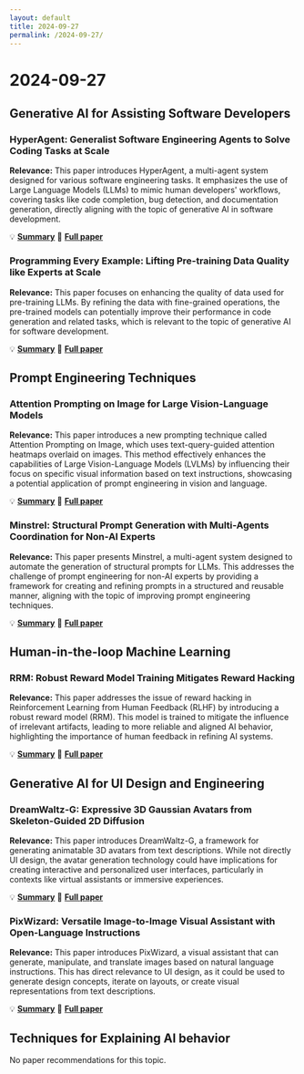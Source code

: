 ```yaml
---
layout: default
title: 2024-09-27
permalink: /2024-09-27/
---
```


# 2024-09-27

## Generative AI for Assisting Software Developers

### HyperAgent: Generalist Software Engineering Agents to Solve Coding Tasks at Scale

**Relevance:** This paper introduces HyperAgent, a multi-agent system designed for various software engineering tasks. It emphasizes the use of Large Language Models (LLMs) to mimic human developers' workflows, covering tasks like code completion, bug detection, and documentation generation, directly aligning with the topic of generative AI in software development.

💡 **[Summary](2409.16299.html)** 📄 **[Full paper](https://arxiv.org/pdf/2409.16299)**

### Programming Every Example: Lifting Pre-training Data Quality like Experts at Scale

**Relevance:** This paper focuses on enhancing the quality of data used for pre-training LLMs. By refining the data with fine-grained operations, the pre-trained models can potentially improve their performance in code generation and related tasks, which is relevant to the topic of generative AI for software development.

💡 **[Summary](2409.17115.html)** 📄 **[Full paper](https://arxiv.org/pdf/2409.17115)**

## Prompt Engineering Techniques

### Attention Prompting on Image for Large Vision-Language Models

**Relevance:** This paper introduces a new prompting technique called Attention Prompting on Image, which uses text-query-guided attention heatmaps overlaid on images. This method effectively enhances the capabilities of Large Vision-Language Models (LVLMs) by influencing their focus on specific visual information based on text instructions, showcasing a potential application of prompt engineering in vision and language.

💡 **[Summary](2409.17143.html)** 📄 **[Full paper](https://arxiv.org/pdf/2409.17143)**

### Minstrel: Structural Prompt Generation with Multi-Agents Coordination for Non-AI Experts

**Relevance:** This paper presents Minstrel, a multi-agent system designed to automate the generation of structural prompts for LLMs. This addresses the challenge of prompt engineering for non-AI experts by providing a framework for creating and refining prompts in a structured and reusable manner, aligning with the topic of improving prompt engineering techniques.

💡 **[Summary](2409.13449.html)** 📄 **[Full paper](https://arxiv.org/pdf/2409.13449)**

## Human-in-the-loop Machine Learning

### RRM: Robust Reward Model Training Mitigates Reward Hacking

**Relevance:** This paper addresses the issue of reward hacking in Reinforcement Learning from Human Feedback (RLHF) by introducing a robust reward model (RRM). This model is trained to mitigate the influence of irrelevant artifacts, leading to more reliable and aligned AI behavior, highlighting the importance of human feedback in refining AI systems.

💡 **[Summary](2409.13156.html)** 📄 **[Full paper](https://arxiv.org/pdf/2409.13156)**

## Generative AI for UI Design and Engineering

### DreamWaltz-G: Expressive 3D Gaussian Avatars from Skeleton-Guided 2D Diffusion

**Relevance:** This paper introduces DreamWaltz-G, a framework for generating animatable 3D avatars from text descriptions.  While not directly UI design, the avatar generation technology could have implications for creating interactive and personalized user interfaces, particularly in contexts like virtual assistants or immersive experiences.

💡 **[Summary](2409.17145.html)** 📄 **[Full paper](https://arxiv.org/pdf/2409.17145)**

### PixWizard: Versatile Image-to-Image Visual Assistant with Open-Language Instructions

**Relevance:** This paper introduces PixWizard, a visual assistant that can generate, manipulate, and translate images based on natural language instructions. This has direct relevance to UI design, as it could be used to generate design concepts, iterate on layouts, or create visual representations from text descriptions.

💡 **[Summary](2409.15278.html)** 📄 **[Full paper](https://arxiv.org/pdf/2409.15278)**

## Techniques for Explaining AI behavior

No paper recommendations for this topic.

